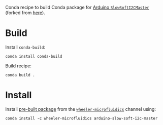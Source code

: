 Conda recipe to build Conda package for [Arduino `SlowSoftI2CMaster`][0]
(forked from [here][1]).

Build
=====

Install `conda-build`:

    conda install conda-build

Build recipe:

    conda build .


Install
=======

Install [pre-built package][2] from the [`wheeler-microfluidics`][3] channel
using:

    conda install -c wheeler-microfluidics arduino-slow-soft-i2c-master


[0]: https://github.com/sci-bots/SlowSoftI2CMaster
[1]: https://github.com/felias-fogg/SlowSoftI2CMaster
[2]: https://anaconda.org/wheeler-microfluidics/arduino-slow-soft-i2c-master
[3]: https://anaconda.org/wheeler-microfluidics
